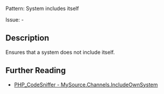 Pattern: System includes itself

Issue: -

## Description

Ensures that a system does not include itself.

## Further Reading

* [PHP_CodeSniffer - MySource.Channels.IncludeOwnSystem](https://github.com/PHPCSStandards/PHP_CodeSniffer/blob/master/src/Standards/MySource/Sniffs/Channels/IncludeOwnSystemSniff.php)